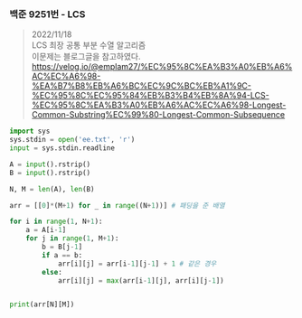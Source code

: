 ### 백준 9251번 - LCS

> 2022/11/18 <br>
> LCS 최장 공통 부분 수열 알고리즘<br>
> 이문제는 블로그글을 참고하였다.<br>
> https://velog.io/@emplam27/%EC%95%8C%EA%B3%A0%EB%A6%AC%EC%A6%98-%EA%B7%B8%EB%A6%BC%EC%9C%BC%EB%A1%9C-%EC%95%8C%EC%95%84%EB%B3%B4%EB%8A%94-LCS-%EC%95%8C%EA%B3%A0%EB%A6%AC%EC%A6%98-Longest-Common-Substring%EC%99%80-Longest-Common-Subsequence

```python
import sys
sys.stdin = open('ee.txt', 'r')
input = sys.stdin.readline

A = input().rstrip()
B = input().rstrip()

N, M = len(A), len(B)

arr = [[0]*(M+1) for _ in range((N+1))] # 패딩을 준 배열

for i in range(1, N+1):
    a = A[i-1]
    for j in range(1, M+1):
        b = B[j-1]
        if a == b:
            arr[i][j] = arr[i-1][j-1] + 1 # 같은 경우 
        else:
            arr[i][j] = max(arr[i-1][j], arr[i][j-1])


print(arr[N][M])
```